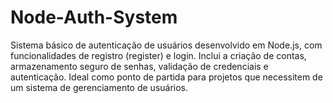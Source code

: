 # Node-Auth-System
Sistema básico de autenticação de usuários desenvolvido em Node.js, com funcionalidades de registro (register) e login. Inclui a criação de contas, armazenamento seguro de senhas, validação de credenciais e autenticação. Ideal como ponto de partida para projetos que necessitem de um sistema de gerenciamento de usuários.
